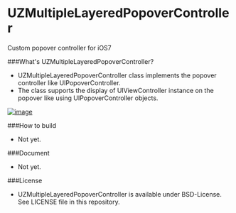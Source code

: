 UZMultipleLayeredPopoverController
==================================
Custom popover controller for iOS7

###What's UZMultipleLayeredPopoverController?
- UZMultipleLayeredPopoverController class implements the popover controller like UIPopoverController.
- The class supports the display of UIViewController instance on the popover like using UIPopoverController objects.

[![image](https://raw.github.com/sonsongithub/UZMultipleLayeredPopoverController/master/screenshot/UZTextView.gif)](https://www.youtube.com/watch?v=ePbiWwZu3w4)

###How to build
- Not yet.

###Document
- Not yet.

###License
- UZMultipleLayeredPopoverController is available under BSD-License. See LICENSE file in this repository.
